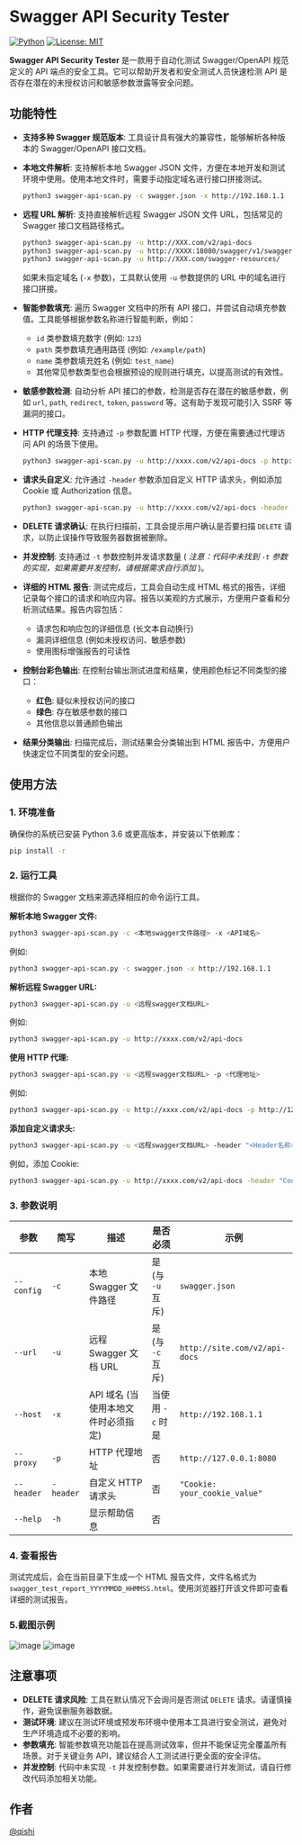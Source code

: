 # Swagger API Security Tester

[![Python](https://img.shields.io/badge/Python-3.6+-blue.svg)](https://www.python.org)
[![License: MIT](https://img.shields.io/badge/License-MIT-yellow.svg)](https://opensource.org/licenses/MIT)

**Swagger API Security Tester** 是一款用于自动化测试 Swagger/OpenAPI 规范定义的 API 端点的安全工具。它可以帮助开发者和安全测试人员快速检测 API 是否存在潜在的未授权访问和敏感参数泄露等安全问题。

## 功能特性

* **支持多种 Swagger 规范版本**:  工具设计具有强大的兼容性，能够解析各种版本的 Swagger/OpenAPI 接口文档。
* **本地文件解析**: 支持解析本地 Swagger JSON 文件，方便在本地开发和测试环境中使用。使用本地文件时，需要手动指定域名进行接口拼接测试。
    ```bash
    python3 swagger-api-scan.py -c swagger.json -x http://192.168.1.1
* **远程 URL 解析**: 支持直接解析远程 Swagger JSON 文件 URL，包括常见的 Swagger 接口文档路径格式。
    ```bash
    python3 swagger-api-scan.py -u http://XXX.com/v2/api-docs
    python3 swagger-api-scan.py -u http://XXXX:18080/swagger/v1/swagger.json
    python3 swagger-api-scan.py -u http://XXX.com/swagger-resources/
    ```
    如果未指定域名 (`-x` 参数)，工具默认使用 `-u` 参数提供的 URL 中的域名进行接口拼接。
* **智能参数填充**:  遍历 Swagger 文档中的所有 API 接口，并尝试自动填充参数值。工具能够根据参数名称进行智能判断，例如：
  
    * `id` 类参数填充数字 (例如: `123`)
    * `path` 类参数填充通用路径 (例如: `/example/path`)
    * `name` 类参数填充姓名 (例如: `test_name`)
    * 其他常见参数类型也会根据预设的规则进行填充，以提高测试的有效性。
* **敏感参数检测**:  自动分析 API 接口的参数，检测是否存在潜在的敏感参数，例如 `url`, `path`, `redirect`, `token`, `password` 等。这有助于发现可能引入 SSRF 等漏洞的接口。
* **HTTP 代理支持**:  支持通过 `-p` 参数配置 HTTP 代理，方便在需要通过代理访问 API 的场景下使用。
    ```bash
    python3 swagger-api-scan.py -u http://xxxx.com/v2/api-docs -p http://127.0.0.1:8080
    ```
* **请求头自定义**:  允许通过 `-header` 参数添加自定义 HTTP 请求头，例如添加 Cookie 或 Authorization 信息。
    ```bash
    python3 swagger-api-scan.py -u http://xxxx.com/v2/api-docs -header "Cookie: your_cookie_value"
    ```
* **DELETE 请求确认**:  在执行扫描前，工具会提示用户确认是否要扫描 `DELETE` 请求，以防止误操作导致服务器数据被删除。
* **并发控制**:  支持通过 `-t` 参数控制并发请求数量 ( *注意：代码中未找到 `-t` 参数的实现，如果需要并发控制，请根据需求自行添加* )。
* **详细的 HTML 报告**:  测试完成后，工具会自动生成 HTML 格式的报告，详细记录每个接口的请求和响应内容。报告以美观的方式展示，方便用户查看和分析测试结果。报告内容包括：
  
    * 请求包和响应包的详细信息 (长文本自动换行)
    * 漏洞详细信息 (例如未授权访问、敏感参数)
    * 使用图标增强报告的可读性
* **控制台彩色输出**:  在控制台输出测试进度和结果，使用颜色标记不同类型的接口：
    * **红色**: 疑似未授权访问的接口
    * **绿色**: 存在敏感参数的接口
    * 其他信息以普通颜色输出
* **结果分类输出**:  扫描完成后，测试结果会分类输出到 HTML 报告中，方便用户快速定位不同类型的安全问题。

## 使用方法

### 1. 环境准备

确保你的系统已安装 Python 3.6 或更高版本，并安装以下依赖库：

```bash
pip install -r 
```

### 2. 运行工具

根据你的 Swagger 文档来源选择相应的命令运行工具。

**解析本地 Swagger 文件:**

```bash
python3 swagger-api-scan.py -c <本地swagger文件路径> -x <API域名>
```

例如:

```bash
python3 swagger-api-scan.py -c swagger.json -x http://192.168.1.1
```

**解析远程 Swagger URL:**

```bash
python3 swagger-api-scan.py -u <远程swagger文档URL>
```

例如:

```bash
python3 swagger-api-scan.py -u http://xxxx.com/v2/api-docs
```

**使用 HTTP 代理:**

```bash
python3 swagger-api-scan.py -u <远程swagger文档URL> -p <代理地址>
```

例如:

```bash
python3 swagger-api-scan.py -u http://xxxx.com/v2/api-docs -p http://127.0.0.1:8080
```

**添加自定义请求头:**

```bash
python3 swagger-api-scan.py -u <远程swagger文档URL> -header "<Header名称>:<Header值>"
```

例如，添加 Cookie:

```bash
python3 swagger-api-scan.py -u http://xxxx.com/v2/api-docs -header "Cookie: your_cookie_value"
```

### 3. 参数说明

| 参数       | 简写      | 描述                                | 是否必须          | 示例                          |
| ---------- | --------- | ----------------------------------- | ----------------- | ----------------------------- |
| `--config` | `-c`      | 本地 Swagger 文件路径               | 是 (与 `-u` 互斥) | `swagger.json`                |
| `--url`    | `-u`      | 远程 Swagger 文档 URL               | 是 (与 `-c` 互斥) | `http://site.com/v2/api-docs` |
| `--host`   | `-x`      | API 域名 (当使用本地文件时必须指定) | 当使用 `-c` 时是  | `http://192.168.1.1`          |
| `--proxy`  | `-p`      | HTTP 代理地址                       | 否                | `http://127.0.0.1:8080`       |
| `--header` | `-header` | 自定义 HTTP 请求头                  | 否                | `"Cookie: your_cookie_value"` |
| `--help`   | `-h`      | 显示帮助信息                        | 否                |                               |

### 4. 查看报告

测试完成后，会在当前目录下生成一个 HTML 报告文件，文件名格式为 `swagger_test_report_YYYYMMDD_HHMMSS.html`。使用浏览器打开该文件即可查看详细的测试报告。



### 5.截图示例

![image](https://github.com/user-attachments/assets/7fd95421-a842-4bdb-8344-9d87433a6217)
![image](https://github.com/user-attachments/assets/f4376548-fc7e-4bda-afa3-f18fd81f6940)


 ## 注意事项

* **DELETE 请求风险**:  工具在默认情况下会询问是否测试 `DELETE` 请求。请谨慎操作，避免误删服务器数据。
* **测试环境**:  建议在测试环境或预发布环境中使用本工具进行安全测试，避免对生产环境造成不必要的影响。
* **参数填充**:  智能参数填充功能旨在提高测试效率，但并不能保证完全覆盖所有场景。对于关键业务 API，建议结合人工测试进行更全面的安全评估。
* **并发控制**:  代码中未实现 `-t` 并发控制参数。如果需要进行并发测试，请自行修改代码添加相关功能。

## 作者

[@qishi](https://github.com/qishi717)  
